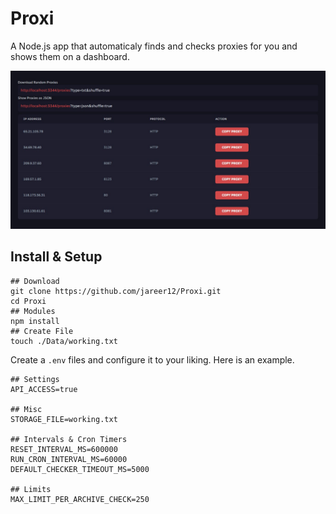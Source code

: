 # Proxi

A Node.js app that automaticaly finds and checks proxies for you and shows them on a dashboard.

![Image](./preview.jpg)

## Install & Setup

```shell
## Download
git clone https://github.com/jareer12/Proxi.git
cd Proxi
## Modules
npm install
## Create File
touch ./Data/working.txt
```

Create a `.env` files and configure it to your liking. Here is an example.

```env
## Settings
API_ACCESS=true

## Misc
STORAGE_FILE=working.txt

## Intervals & Cron Timers
RESET_INTERVAL_MS=600000
RUN_CRON_INTERVAL_MS=60000
DEFAULT_CHECKER_TIMEOUT_MS=5000

## Limits
MAX_LIMIT_PER_ARCHIVE_CHECK=250
```
